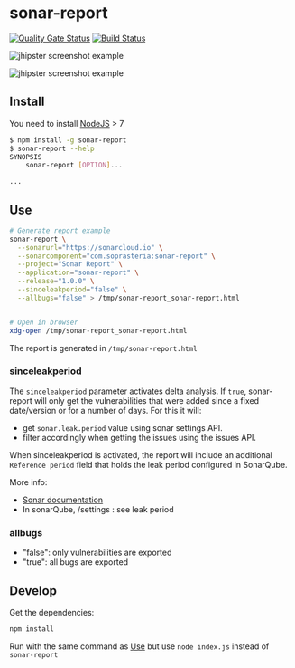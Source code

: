 # sonar-report

[![Quality Gate Status](https://sonarcloud.io/api/project_badges/measure?project=com.soprasteria.cdk%3Asonar-report&metric=alert_status)](https://sonarcloud.io/dashboard?id=com.soprasteria.cdk%3Asonar-report)
[![Build Status](https://travis-ci.org/soprasteria/sonar-report.svg?branch=master)](https://github.com/soprasteria/sonar-report)

![jhipster screenshot example](https://github.com/soprasteria/sonar-report/raw/master/screenshots/jhipster1.png "jhipster screenshot example")

![jhipster screenshot example](https://github.com/soprasteria/sonar-report/raw/master/screenshots/jhipster2.png "jhipster screenshot example")

## Install

You need to install [NodeJS](https://nodejs.org/en/) > 7

```bash
$ npm install -g sonar-report
$ sonar-report --help
SYNOPSIS
    sonar-report [OPTION]...

...
```

## Use

```bash
# Generate report example
sonar-report \
  --sonarurl="https://sonarcloud.io" \
  --sonarcomponent="com.soprasteria:sonar-report" \
  --project="Sonar Report" \
  --application="sonar-report" \
  --release="1.0.0" \
  --sinceleakperiod="false" \
  --allbugs="false" > /tmp/sonar-report_sonar-report.html


# Open in browser
xdg-open /tmp/sonar-report_sonar-report.html
```

The report is generated in `/tmp/sonar-report.html`

### sinceleakperiod

The `sinceleakperiod` parameter activates delta analysis. If `true`, sonar-report will only get the vulnerabilities that were added since a fixed date/version or for a number of days. For this it will:

- get `sonar.leak.period` value using sonar settings API.
- filter accordingly when getting the issues using the issues API.

When sinceleakperiod is activated, the report will include an additional `Reference period` field that holds the leak period configured in SonarQube.

More info:

- [Sonar documentation](https://docs.sonarqube.org/latest/user-guide/fixing-the-water-leak/ "leak period")
- In sonarQube, /settings : see leak period

### allbugs
- "false": only vulnerabilities are exported
- "true": all bugs are exported

## Develop

Get the dependencies:

```bash
npm install
```

Run with the same command as [Use](#use) but use `node index.js` instead of `sonar-report`
